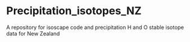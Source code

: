 # Precipitation_isotopes_NZ
A repository for isoscape code and precipitation H and O stable isotope data for New Zealand
